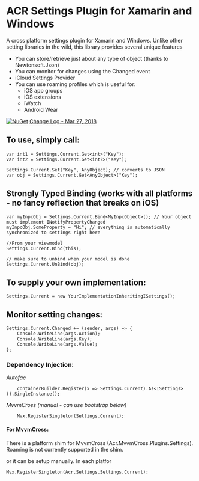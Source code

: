 ﻿# ACR Settings Plugin for Xamarin and Windows
A cross platform settings plugin for Xamarin and Windows.  Unlike other setting libraries in the wild, this library provides several unique features

* You can store/retrieve just about any type of object (thanks to Newtonsoft.Json)
* You can monitor for changes using the Changed event
* iCloud Settings Provider
* You can use roaming profiles which is useful for:
    * iOS app groups
    * iOS extensions
    * iWatch
    * Android Wear

[![NuGet](https://img.shields.io/nuget/v/Acr.Settings.svg?maxAge=2592000)](https://www.nuget.org/packages/Acr.Settings/)
[Change Log - Mar 27, 2018](changelog.md)

## To use, simply call:

    var int1 = Settings.Current.Get<int>("Key");
    var int2 = Settings.Current.Get<int?>("Key");

    Settings.Current.Set("Key", AnyObject); // converts to JSON
    var obj = Settings.Current.Get<AnyObject>("Key");

## Strongly Typed Binding (works with all platforms - no fancy reflection that breaks on iOS)

    var myInpcObj = Settings.Current.Bind<MyInpcObject>(); // Your object must implement INotifyPropertyChanged
    myInpcObj.SomeProperty = "Hi"; // everything is automatically synchronized to settings right here

    //From your viewmodel
    Settings.Current.Bind(this);

    // make sure to unbind when your model is done
    Settings.Current.UnBind(obj);

## To supply your own implementation:

    Settings.Current = new YourImplementationInheritingISettings();


## Monitor setting changes:

    Settings.Current.Changed += (sender, args) => {
        Console.WriteLine(args.Action);
        Console.WriteLine(args.Key);
        Console.WriteLine(args.Value);
    };

### Dependency Injection:

*Autofac*

        containerBuilder.Register(x => Settings.Current).As<ISettings>().SingleInstance();

*MvvmCross (manual - can use bootstrap below)*

        Mvx.RegisterSingleton(Settings.Current);


#### For MvvmCross:
There is a platform shim for MvvmCross (Acr.MvvmCross.Plugins.Settings).  Roaming is not currently supported in the shim.

or it can be setup manually.  In each platfor

    Mvx.RegisterSingleton(Acr.Settings.Settings.Current);


